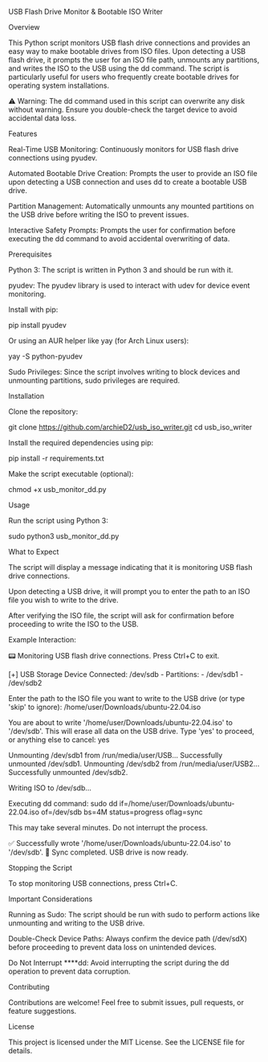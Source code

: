USB Flash Drive Monitor & Bootable ISO Writer

Overview

This Python script monitors USB flash drive connections and provides an easy way to make bootable drives from ISO files. Upon detecting a USB flash drive, it prompts the user for an ISO file path, unmounts any partitions, and writes the ISO to the USB using the dd command. The script is particularly useful for users who frequently create bootable drives for operating system installations.

⚠️ Warning: The dd command used in this script can overwrite any disk without warning. Ensure you double-check the target device to avoid accidental data loss.

Features

Real-Time USB Monitoring: Continuously monitors for USB flash drive connections using pyudev.

Automated Bootable Drive Creation: Prompts the user to provide an ISO file upon detecting a USB connection and uses dd to create a bootable USB drive.

Partition Management: Automatically unmounts any mounted partitions on the USB drive before writing the ISO to prevent issues.

Interactive Safety Prompts: Prompts the user for confirmation before executing the dd command to avoid accidental overwriting of data.

Prerequisites

Python 3: The script is written in Python 3 and should be run with it.

pyudev: The pyudev library is used to interact with udev for device event monitoring.

Install with pip:

pip install pyudev

Or using an AUR helper like yay (for Arch Linux users):

yay -S python-pyudev

Sudo Privileges: Since the script involves writing to block devices and unmounting partitions, sudo privileges are required.

Installation

Clone the repository:

git clone https://github.com/archieD2/usb_iso_writer.git
cd usb_iso_writer

Install the required dependencies using pip:

pip install -r requirements.txt

Make the script executable (optional):

chmod +x usb_monitor_dd.py

Usage

Run the script using Python 3:

sudo python3 usb_monitor_dd.py

What to Expect

The script will display a message indicating that it is monitoring USB flash drive connections.

Upon detecting a USB drive, it will prompt you to enter the path to an ISO file you wish to write to the drive.

After verifying the ISO file, the script will ask for confirmation before proceeding to write the ISO to the USB.

Example Interaction:

📟 Monitoring USB flash drive connections. Press Ctrl+C to exit.

[+] USB Storage Device Connected: /dev/sdb
    - Partitions:
        - /dev/sdb1
        - /dev/sdb2

Enter the path to the ISO file you want to write to the USB drive (or type 'skip' to ignore): /home/user/Downloads/ubuntu-22.04.iso

You are about to write '/home/user/Downloads/ubuntu-22.04.iso' to '/dev/sdb'. This will erase all data on the USB drive.
Type 'yes' to proceed, or anything else to cancel: yes

Unmounting /dev/sdb1 from /run/media/user/USB...
Successfully unmounted /dev/sdb1.
Unmounting /dev/sdb2 from /run/media/user/USB2...
Successfully unmounted /dev/sdb2.

Writing ISO to /dev/sdb...

Executing dd command:
sudo dd if=/home/user/Downloads/ubuntu-22.04.iso of=/dev/sdb bs=4M status=progress oflag=sync

This may take several minutes. Do not interrupt the process.

✅ Successfully wrote '/home/user/Downloads/ubuntu-22.04.iso' to '/dev/sdb'.
🔄 Sync completed. USB drive is now ready.

Stopping the Script

To stop monitoring USB connections, press Ctrl+C.

Important Considerations

Running as Sudo: The script should be run with sudo to perform actions like unmounting and writing to the USB drive.

Double-Check Device Paths: Always confirm the device path (/dev/sdX) before proceeding to prevent data loss on unintended devices.

Do Not Interrupt ****dd: Avoid interrupting the script during the dd operation to prevent data corruption.



Contributing

Contributions are welcome! Feel free to submit issues, pull requests, or feature suggestions.

License

This project is licensed under the MIT License. See the LICENSE file for details.


